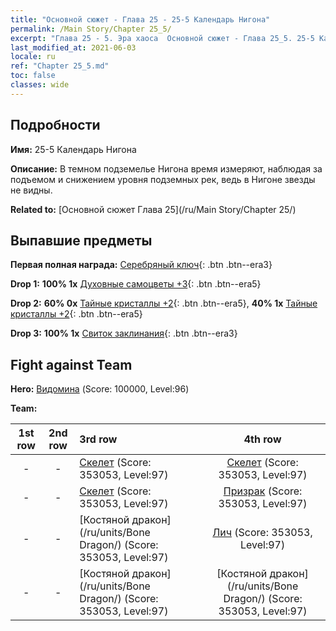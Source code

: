 ```yaml
---
title: "Основной сюжет - Глава 25 - 25-5 Календарь Нигона"
permalink: /Main Story/Chapter 25_5/
excerpt: "Глава 25 - 5. Эра хаоса  Основной сюжет - Глава 25_5. 25-5 Календарь Нигона"
last_modified_at: 2021-06-03
locale: ru
ref: "Chapter 25_5.md"
toc: false
classes: wide
---
```


## Подробности

 **Имя:** 25-5 Календарь Нигона

 **Описание:** В темном подземелье Нигона время измеряют, наблюдая за подъемом и снижением уровня подземных рек, ведь в Нигоне звезды не видны.

 **Related to:** [Основной сюжет Глава 25](/ru/Main Story/Chapter 25/)

## Выпавшие предметы

 **Первая полная награда:** [Серебряный ключ](/ItemsRU/con_693/){: .btn .btn--era3}

 **Drop 1:** **100% 1x** [Духовные самоцветы +3](/ItemsRU/mat_86/){: .btn .btn--era5}

 **Drop 2:** **60% 0x** [Тайные кристаллы +2](/ItemsRU/mat_80/){: .btn .btn--era5}, **40% 1x** [Тайные кристаллы +2](/ItemsRU/mat_80/){: .btn .btn--era5}

 **Drop 3:** **100% 1x** [Свиток заклинания](/ItemsRU/con_694/){: .btn .btn--era3}


## Fight against Team
 **Hero:** [Видомина](/ru/heroes/Vidomina/) (Score: 100000, Level:96)

 **Team:**


  | 1st row | 2nd row | 3rd row | 4th row |
  |:----:|:----:|:----|:----:|
  | - | - | [Скелет](/ru/units/Skeleton/) (Score: 353053, Level:97)  | [Скелет](/ru/units/Skeleton/) (Score: 353053, Level:97)  |
  | - | - | [Скелет](/ru/units/Skeleton/) (Score: 353053, Level:97)  | [Призрак](/ru/units/Wight/) (Score: 353053, Level:97)  |
  | - | - | [Костяной дракон](/ru/units/Bone Dragon/) (Score: 353053, Level:97)  | [Лич](/ru/units/Lich/) (Score: 353053, Level:97)  |
  | - | - | [Костяной дракон](/ru/units/Bone Dragon/) (Score: 353053, Level:97)  | [Костяной дракон](/ru/units/Bone Dragon/) (Score: 353053, Level:97)  |


